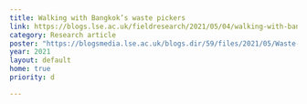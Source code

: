 ```yaml
---
title: Walking with Bangkok’s waste pickers
link: https://blogs.lse.ac.uk/fieldresearch/2021/05/04/walking-with-bangkoks-waste-pickers/
category: Research article
poster: "https://blogsmedia.lse.ac.uk/blogs.dir/59/files/2021/05/Waste-Pickers.png"
year: 2021
layout: default
home: true
priority: d

---
```

